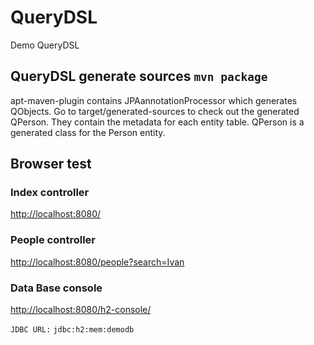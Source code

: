 # QueryDSL
Demo QueryDSL

## QueryDSL generate sources `mvn package`
apt-maven-plugin contains JPAannotationProcessor which generates QObjects. Go to target/generated-sources to check out the generated QPerson. They contain the metadata for each entity table.
QPerson is a generated class for the Person entity.

## Browser test
### Index controller
[http://localhost:8080/](http://localhost:8080/)
### People controller
[http://localhost:8080/people?search=Ivan](http://localhost:8080/people?search=Ivan)
### Data Base console
[http://localhost:8080/h2-console/](http://localhost:8080/h2-console/)

`JDBC URL:` `jdbc:h2:mem:demodb`
